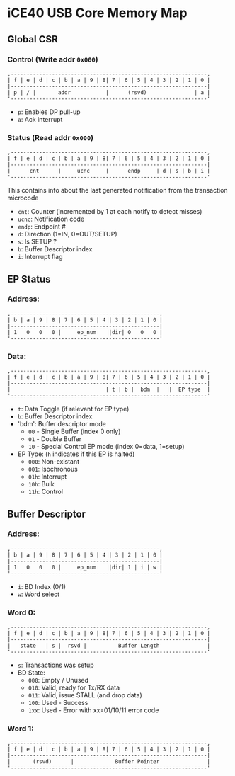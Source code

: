 iCE40 USB Core Memory Map
=========================

Global CSR
----------

### Control (Write addr `0x000`)

```
,--------------------------------------------------------------,
| f | e | d | c | b | a | 9 | 8| 7 | 6 | 5 | 4 | 3 | 2 | 1 | 0 |
|--------------------------------------------------------------|
| p | / |       addr           |      (rsvd)               | a |
'--------------------------------------------------------------'
```

  * `p`: Enables DP pull-up
  * `a`: Ack interrupt


### Status (Read addr `0x000`)

```
,--------------------------------------------------------------,
| f | e | d | c | b | a | 9 | 8| 7 | 6 | 5 | 4 | 3 | 2 | 1 | 0 |
|--------------------------------------------------------------|
|      cnt      |     ucnc     |      endp     | d | s | b | i |
'--------------------------------------------------------------'
```

This contains info about the last generated notification from
the transaction microcode

  * `cnt`: Counter (incremented by 1 at each notify to detect misses)
  * `ucnc`: Notification code
  * `endp`: Endpoint #
  * `d`: Direction (1=IN, 0=OUT/SETUP)
  * `s`: Is SETUP ?
  * `b`: Buffer Descriptor index
  * `i`: Interrupt flag


EP Status
---------

### Address:

```
,-----------------------------------------------,
| b | a | 9 | 8 | 7 | 6 | 5 | 4 | 3 | 2 | 1 | 0 |
|-----------------------------------------------|
| 1   0   0   0 |     ep_num    |dir| 0   0   0 |
'-----------------------------------------------'
```


### Data:

```
,--------------------------------------------------------------,
| f | e | d | c | b | a | 9 | 8| 7 | 6 | 5 | 4 | 3 | 2 | 1 | 0 |
|--------------------------------------------------------------|
|                              | t | b |  bdm  |   |  EP type  |
'--------------------------------------------------------------'
```

  * `t`: Data Toggle (if relevant for EP type)
  * `b`: Buffer Descriptor index
  * 'bdm': Buffer descriptor mode
    - `00` - Single Buffer (index 0 only)
    - `01` - Double Buffer
    - `10` - Special Control EP mode (index 0=data, 1=setup)
  * EP Type: (`h` indicates if this EP is halted)
    - `000`: Non-existant
    - `001`: Isochronous
    - `01h`: Interrupt
    - `10h`: Bulk
    - `11h`: Control


Buffer Descriptor
-----------------

### Address:

```
,-----------------------------------------------,
| b | a | 9 | 8 | 7 | 6 | 5 | 4 | 3 | 2 | 1 | 0 |
|-----------------------------------------------|
| 1   0   0   0 |     ep_num    |dir| 1 | i | w |
'-----------------------------------------------'
```

  * `i`: BD Index (0/1)
  * `w`: Word select


### Word 0:

```
,--------------------------------------------------------------,
| f | e | d | c | b | a | 9 | 8| 7 | 6 | 5 | 4 | 3 | 2 | 1 | 0 |
|--------------------------------------------------------------|
|   state   | s |  rsvd |          Buffer Length               |
'--------------------------------------------------------------'
```

  * `s`: Transactions was setup
  * BD State:
    - `000`: Empty / Unused
    - `010`: Valid, ready for Tx/RX data
    - `011`: Valid, issue STALL (and drop data)
    - `100`: Used - Success
    - `1xx`: Used - Error with xx=01/10/11 error code


### Word 1:

```
,--------------------------------------------------------------,
| f | e | d | c | b | a | 9 | 8| 7 | 6 | 5 | 4 | 3 | 2 | 1 | 0 |
|--------------------------------------------------------------|
|       (rsvd)      |             Buffer Pointer               |
'--------------------------------------------------------------'
```
